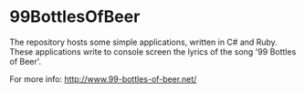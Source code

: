 99BottlesOfBeer
===============
The repository hosts some simple applications, written in C# and Ruby. 
These applications write to console screen the lyrics of the song '99 Bottles of Beer'.

For more info: http://www.99-bottles-of-beer.net/

